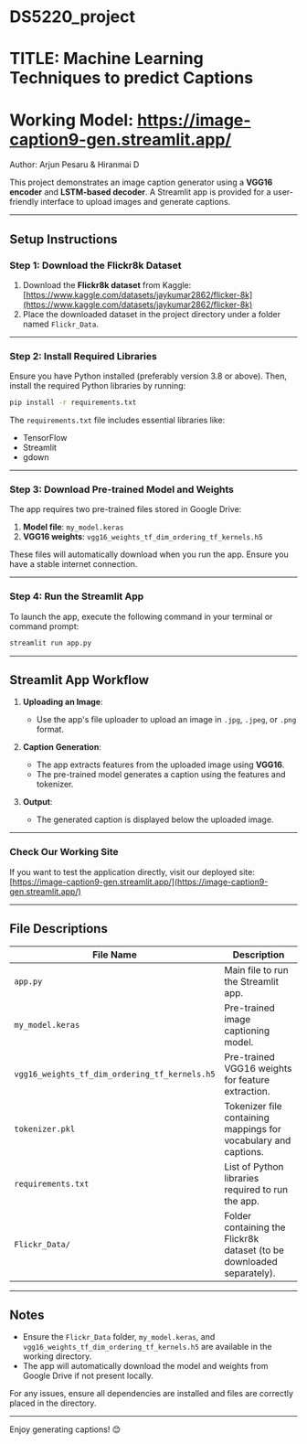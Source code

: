 # DS5220_project
# TITLE: Machine Learning Techniques to predict Captions
# Working Model: https://image-caption9-gen.streamlit.app/
Author: Arjun Pesaru & Hiranmai D



This project demonstrates an image caption generator using a **VGG16 encoder** and **LSTM-based decoder**. A Streamlit app is provided for a user-friendly interface to upload images and generate captions.

---

## **Setup Instructions**

### Step 1: Download the Flickr8k Dataset
1. Download the **Flickr8k dataset** from Kaggle:  
   [https://www.kaggle.com/datasets/jaykumar2862/flicker-8k](https://www.kaggle.com/datasets/jaykumar2862/flicker-8k)
2. Place the downloaded dataset in the project directory under a folder named `Flickr_Data`.

---

### Step 2: Install Required Libraries
Ensure you have Python installed (preferably version 3.8 or above). Then, install the required Python libraries by running:

```bash
pip install -r requirements.txt
```

The `requirements.txt` file includes essential libraries like:
- TensorFlow
- Streamlit
- gdown

---

### Step 3: Download Pre-trained Model and Weights
The app requires two pre-trained files stored in Google Drive:
1. **Model file**: `my_model.keras`
2. **VGG16 weights**: `vgg16_weights_tf_dim_ordering_tf_kernels.h5`

These files will automatically download when you run the app. Ensure you have a stable internet connection.

---

### Step 4: Run the Streamlit App
To launch the app, execute the following command in your terminal or command prompt:

```bash
streamlit run app.py
```

---

## **Streamlit App Workflow**

1. **Uploading an Image**:
   - Use the app's file uploader to upload an image in `.jpg`, `.jpeg`, or `.png` format.

2. **Caption Generation**:
   - The app extracts features from the uploaded image using **VGG16**.
   - The pre-trained model generates a caption using the features and tokenizer.

3. **Output**:
   - The generated caption is displayed below the uploaded image.

---

### **Check Our Working Site**
If you want to test the application directly, visit our deployed site:  
[https://image-caption9-gen.streamlit.app/](https://image-caption9-gen.streamlit.app/)

---

## **File Descriptions**

| File Name                                | Description                                                                 |
|-----------------------------------------|-----------------------------------------------------------------------------|
| `app.py`                                | Main file to run the Streamlit app.                                         |
| `my_model.keras`                        | Pre-trained image captioning model.                                        |
| `vgg16_weights_tf_dim_ordering_tf_kernels.h5` | Pre-trained VGG16 weights for feature extraction.                          |
| `tokenizer.pkl`                         | Tokenizer file containing mappings for vocabulary and captions.            |
| `requirements.txt`                      | List of Python libraries required to run the app.                          |
| `Flickr_Data/`                          | Folder containing the Flickr8k dataset (to be downloaded separately).      |

---

## **Notes**
- Ensure the `Flickr_Data` folder, `my_model.keras`, and `vgg16_weights_tf_dim_ordering_tf_kernels.h5` are available in the working directory.
- The app will automatically download the model and weights from Google Drive if not present locally.

For any issues, ensure all dependencies are installed and files are correctly placed in the directory.

---

Enjoy generating captions! 😊


